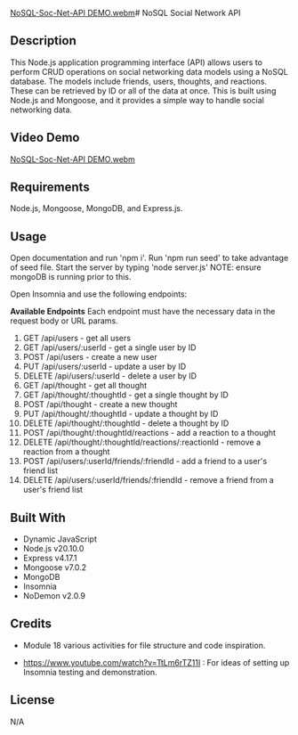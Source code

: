 [NoSQL-Soc-Net-API DEMO.webm](https://github.com/ANelson44/nosql-social-network-api/assets/145131926/ced366c3-26bb-486b-9ce8-1d3c856574fc)# NoSQL Social Network API

## Description
This Node.js application programming interface (API) allows users to perform CRUD operations on social networking data models using a NoSQL database. The models include friends, users, thoughts, and reactions. These can be retrieved by ID or all of the data at once. This is built using Node.js and Mongoose, and it provides a simple way to handle social networking data. 

## Video Demo
[NoSQL-Soc-Net-API DEMO.webm](https://github.com/ANelson44/nosql-social-network-api/assets/145131926/7736071b-2ac2-4ac1-ab5c-516fc5a5ff2d)



## Requirements
Node.js, Mongoose, MongoDB, and Express.js.

## Usage
Open documentation and run 'npm i'. Run 'npm run seed' to take advantage of seed file. Start the server by typing 'node server.js' NOTE: ensure mongoDB is running prior to this.

Open Insomnia and use the following endpoints:

**Available Endpoints**
Each endpoint must have the necessary data in the request body or URL params.

1) GET /api/users - get all users
2) GET /api/users/:userId - get a single user by ID
3) POST /api/users - create a new user
4) PUT /api/users/:userId - update a user by ID
5) DELETE /api/users/:userId - delete a user by ID
6) GET /api/thought - get all thought 
7) GET /api/thought/:thoughtId - get a single thought by ID
8) POST /api/thought - create a new thought
9) PUT /api/thought/:thoughtId - update a thought by ID
10) DELETE /api/thought/:thoughtId - delete a thought by ID
11) POST /api/thought/:thoughtId/reactions - add a reaction to a thought
12) DELETE /api/thought/:thoughtId/reactions/:reactionId - remove a reaction from a thought
13) POST /api/users/:userId/friends/:friendId - add a friend to a user's friend list
14) DELETE /api/users/:userId/friends/:friendId - remove a friend from a user's friend list


## Built With
* Dynamic JavaScript
* Node.js v20.10.0
* Express v4.17.1
* Mongoose v7.0.2
* MongoDB
* Insomnia
* NoDemon v2.0.9

## Credits
* Module 18 various activities for file structure and code inspiration.

* https://www.youtube.com/watch?v=TtLm6rTZ11I : For ideas of setting up Insomnia testing and demonstration.

## License
  N/A
